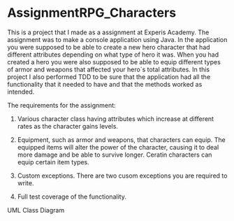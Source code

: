 # AssignmentRPG_Characters

This is a project that I made as a assignment at Experis Academy. The assignment was to make a console application using Java. In the application you were supposed to be able to create a new hero character that had different attributes depending on what type of hero it was. When you had created a hero you were also supposed to be able to equip different types of armor and weapons that affected your hero´s total attributes. In this project I also performed TDD to be sure that the application had all the functionality that it needed to have and that the methods worked as intended.

The requirements for the assignment:

1. Various character class having attributes which increase at different rates as the character gains levels.

2. Equipment, such as armor and weapons, that characters can equip. The equipped items will alter the power of the character, causing it to deal more damage and be able to survive longer. 
Ceratin characters can equip certain item types.

3. Custom exceptions. There are two cusom exceptions you are required to write.

4. Full test coverage of the functionality.


UML Class Diagram

 

